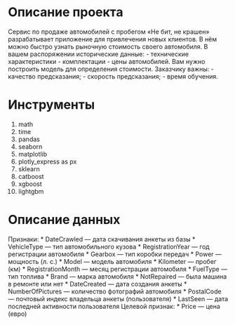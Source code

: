 # Описание проекта #
Сервис по продаже автомобилей с пробегом «Не бит, не крашен» разрабатывает приложение для привлечения новых клиентов.
В нём можно быстро узнать рыночную стоимость своего автомобиля.
В вашем распоряжении исторические данные:
    - технические характеристики
    - комплектации
    - цены автомобилей.
Вам нужно построить модель для определения стоимости.
Заказчику важны:
    - качество предсказания;
    - скорость предсказания;
    - время обучения.

# Инструменты #
1. math
2. time
3. pandas
4. seaborn
5. matplotlib
6. plotly_express as px
7. sklearn
8. catboost
9. xgboost
10. lightgbm

# Описание данных #
Признаки:
    * DateCrawled — дата скачивания анкеты из базы
    * VehicleType — тип автомобильного кузова
    * RegistrationYear — год регистрации автомобиля
    * Gearbox — тип коробки передач
    * Power — мощность (л. с.)
    * Model — модель автомобиля
    * Kilometer — пробег (км)
    * RegistrationMonth — месяц регистрации автомобиля
    * FuelType — тип топлива
    * Brand — марка автомобиля
    * NotRepaired — была машина в ремонте или нет
    * DateCreated — дата создания анкеты
    * NumberOfPictures — количество фотографий автомобиля
    * PostalCode — почтовый индекс владельца анкеты (пользователя)
    * LastSeen — дата последней активности пользователя
Целевой признак:
    * Price — цена (евро)